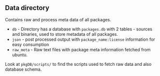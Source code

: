 ## Data directory

Contains raw and process meta data of all packages.

- `db` - Directory has a database with `packages.db` with 2 tables - sources and binaries, used to store metadata of all packages.
- `json` - post processed output with `package_name:license` information for easy consumption
- `raw_meta` - Raw text files with package meta information fetched from ubuntu.


Look at `pkgDB/scripts/` to find the scripts used to fetch raw data and also database schema.



